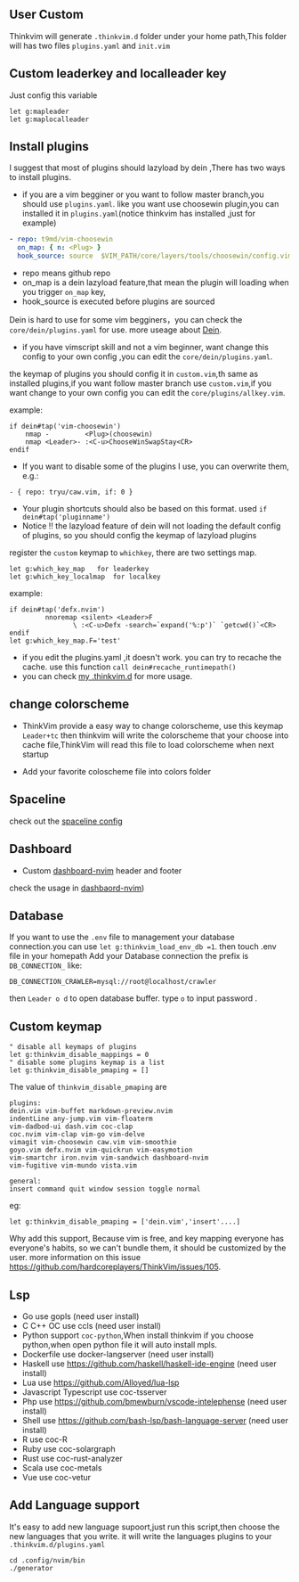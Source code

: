 ## User Custom

Thinkvim will generate `.thinkvim.d` folder under your home path,This folder
will has two files `plugins.yaml` and `init.vim`

## Custom leaderkey and localleader key

Just config this variable

```viml
let g:mapleader
let g:maplocalleader
```

## Install plugins

I suggest that most of plugins should lazyload by dein ,There has two ways to install plugins.

- if you are a vim begginer or you want to follow master branch,you should use `plugins.yaml`. like you want use choosewin plugin,you can installed it in `plugins.yaml`(notice thinkvim has installed ,just for example)

```yaml
- repo: t9md/vim-choosewin
  on_map: { n: <Plug> }
  hook_source: source  $VIM_PATH/core/layers/tools/choosewin/config.vim
```

- repo means github repo
- on_map is a dein lazyload feature,that mean the plugin will loading when you trigger `on_map` key,
- hook_source is executed before plugins are sourced

Dein is hard to use for some vim begginers，you can check the `core/dein/plugins.yaml` for use.
more useage about [Dein](https://github.com/Shougo/dein.vim/blob/master/doc/dein.txt).

- if you have vimscript skill and not a vim beginner, want change this config to your own config ,you can edit the `core/dein/plugins.yaml`.

the keymap of plugins you should config it in `custom.vim`,th same as installed plugins,if you want follow master branch use `custom.vim`,if you want change to your own config you can edit the `core/plugins/allkey.vim`.

example:

```viml
if dein#tap('vim-choosewin')
	nmap -         <Plug>(choosewin)
	nmap <Leader>- :<C-u>ChooseWinSwapStay<CR>
endif
```

- If you want to disable some of the plugins I use, you can overwrite them, e.g.:

```
- { repo: tryu/caw.vim, if: 0 }
```

- Your plugin shortcuts should also be based on this format. used `if dein#tap('pluginname')`
- Notice ‼️ the lazyload feature of dein will not loading the default config of plugins, so you should config the keymap of lazyload plugins

register the `custom` keymap to `whichkey`, there are two settings map.

```viml
let g:which_key_map   for leaderkey
let g:which_key_localmap  for localkey
```

example:

```viml
if dein#tap('defx.nvim')
         nnoremap <silent> <Leader>F
                \ :<C-u>Defx -search=`expand('%:p')` `getcwd()`<CR>
endif
let g:which_key_map.F='test'
```

- if you edit the plugins.yaml ,it doesn't work. you can try to recache the cache. use this function `call dein#recache_runtimepath()`
- you can check [my .thinkvim.d](https://github.com/taigacute/dotfiles/tree/master/thinkvim) for more usage.

## change colorscheme

- ThinkVim provide a easy way to change colorscheme, use this keymap `Leader+tc` then thinkvim will write the colorscheme that your choose into cache file,ThinkVim will read this file to load colorscheme when next startup

- Add your favorite coloscheme file into colors folder

## Spaceline

check out the [spaceline config](https://github.com/taigacute/spaceline.vim)

## Dashboard

- Custom [dashboard-nvim](https://github.com/hardcoreplayers/dashboard-nvim) header and footer

check the usage in
[dashbaord-nvim](https://github.com/hardcoreplayers/dashboard-nvim))

## Database

If you want to use the `.env` file to management your database connection.you
can use `let g:thinkvim_load_env_db =1`. then touch .env file in your homepath
Add your Database connection the prefix is `DB_CONNECTION_` like:

```
DB_CONNECTION_CRAWLER=mysql://root@localhost/crawler
```

then `Leader o d` to open database buffer. type `o` to input password .

## Custom keymap

```viml
" disable all keymaps of plugins
let g:thinkvim_disable_mappings = 0
" disable some plugins keymap is a list
let g:thinkvim_disable_pmaping = []
```

The value of `thinkvim_disable_pmaping` are

```
plugins:
dein.vim vim-buffet markdown-preview.nvim
indentLine any-jump.vim vim-floaterm
vim-dadbod-ui dash.vim coc-clap
coc.nvim vim-clap vim-go vim-delve
vimagit vim-choosewin caw.vim vim-smoothie
goyo.vim defx.nvim vim-quickrun vim-easymotion
vim-smartchr iron.nvim vim-sandwich dashboard-nvim
vim-fugitive vim-mundo vista.vim

general:
insert command quit window session toggle normal
```

eg:

```viml
let g:thinkvim_disable_pmaping = ['dein.vim','insert'....]
```

Why add this support, Because vim is free, and key mapping everyone has everyone's habits, so we can't bundle them, it should be customized by the user. more information on this issue https://github.com/hardcoreplayers/ThinkVim/issues/105.

## Lsp

- Go use gopls (need user install)
- C C++ OC use ccls (need user install)
- Python support `coc-python`,When install thinkvim if you choose python,when open python file it will auto install mpls.
- Dockerfile use docker-langserver (need user install)
- Haskell use https://github.com/haskell/haskell-ide-engine (need user install)
- Lua use https://github.com/Alloyed/lua-lsp
- Javascript Typescript use coc-tsserver
- Php use https://github.com/bmewburn/vscode-intelephense (need user install)
- Shell use https://github.com/bash-lsp/bash-language-server (need user install)
- R use coc-R
- Ruby use coc-solargraph
- Rust use coc-rust-analyzer
- Scala use coc-metals
- Vue use coc-vetur

## Add Language support

It's easy to add new language supoort,just run this script,then choose the new languages that you write. it will write the languages plugins to your `.thinkvim.d/plugins.yaml`

```console
cd .config/nvim/bin
./generator
```
